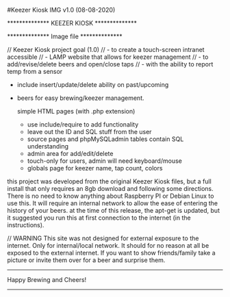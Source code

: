 #Keezer Kiosk IMG v1.0 (08-08-2020)

**************   KEEZER KIOSK   **************

**************    Image file    **************

// Keezer Kiosk project goal (1.0)
// - to create a touch-screen intranet accessible
// - LAMP website that allows for keezer management
// - to add/revise/delete beers and open/close taps
// - with the ability to report temp from a sensor

- include insert/update/delete ability on past/upcoming
- beers for easy brewing/keezer management.

  simple HTML pages (with .php extension)
   - use include/require to add functionality
   - leave out the ID and SQL stuff from the user
   - source pages and phpMySQLadmin tables contain SQL understanding
   - admin area for add/edit/delete
   - touch-only for users, admin will need keyboard/mouse
   - globals page for keezer name, tap count, colors

this project was developed from the original Keezer Kiosk files, but 
a full install that only requires an 8gb download and following some 
directions. There is no need to know anything about Raspberry PI or 
Debian Linux to use this. It will require an internal network to 
allow the ease of entering the history of your beers. at the time of 
this release, the apt-get is updated, but it suggested you run this 
at first connection to the internet (in the instructions). 

// WARNING 
This site was not designed for external exposure to the internet. 
Only for internal/local network. It should for no reason at all be 
exposed to the external internet. If you want to show friends/family 
take a picture or invite them over for a beer and surprise them. 

-------

Happy Brewing and Cheers!

-------


